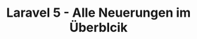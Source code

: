 ---
layout: post
title: "Laravel 5 - Alle Neuerungen im Überblcik"
external_url: http://liechtenecker.at/laravel-5-alle-neuerungen-im-ueberblick/
---